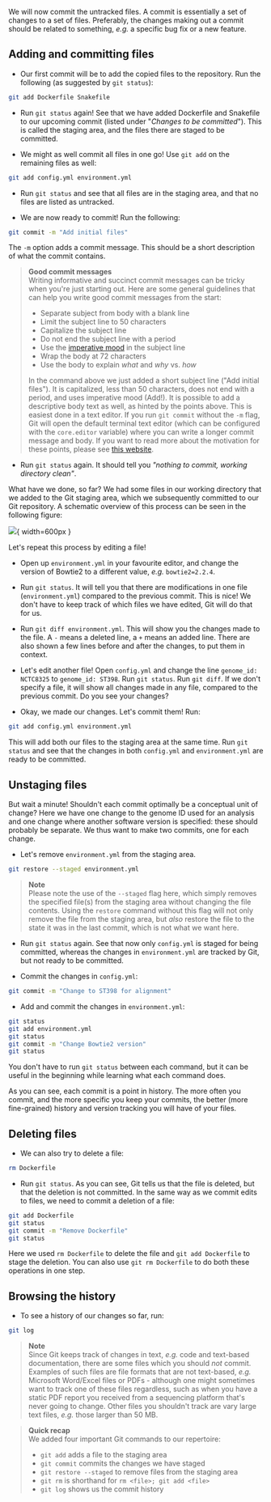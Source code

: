 We will now commit the untracked files. A commit is essentially a set of
changes to a set of files. Preferably, the changes making out a commit should
be related to something, _e.g._ a specific bug fix or a new feature.

## Adding and committing files

- Our first commit will be to add the copied files to the repository. Run the
  following (as suggested by `git status`):

```bash
git add Dockerfile Snakefile
```

- Run `git status` again! See that we have added Dockerfile and Snakefile to
  our upcoming commit (listed under "_Changes to be committed_"). This is
  called the staging area, and the files there are staged to be committed.

- We might as well commit all files in one go! Use `git add` on the remaining
  files as well:

```bash
git add config.yml environment.yml
```

- Run `git status` and see that all files are in the staging area, and that no
  files are listed as untracked.

- We are now ready to commit! Run the following:

```bash
git commit -m "Add initial files"
```

The `-m` option adds a commit message. This should be a short description of
what the commit contains.

> **Good commit messages** <br>
> Writing informative and succinct commit messages can be tricky when you're
> just starting out. Here are some general guidelines that can help you write
> good commit messages from the start:
>
> - Separate subject from body with a blank line
> - Limit the subject line to 50 characters
> - Capitalize the subject line
> - Do not end the subject line with a period
> - Use the [imperative mood](https://en.wikipedia.org/wiki/Imperative_mood)
>   in the subject line
> - Wrap the body at 72 characters
> - Use the body to explain _what_ and _why_ vs. _how_
>
> In the command above we just added a short subject line ("Add initial
> files"). It is capitalized, less than 50 characters, does not end with
> a period, and uses imperative mood (Add!). It is possible to add
> a descriptive body text as well, as hinted by the points above. This is
> easiest done in a text editor. If you run `git commit` without the `-m`
> flag, Git will open the default terminal text editor (which can be
> configured with the `core.editor` variable) where you can write a longer
> commit message and body. If you want to read more about the motivation for
> these points, please see [this website](https://chris.beams.io/posts/git-commit/).

- Run `git status` again. It should tell you _"nothing to commit, working
  directory clean"_.

What have we done, so far? We had some files in our working directory that we
added to the Git staging area, which we subsequently committed to our Git
repository. A schematic overview of this process can be seen in the following
figure:

![](images/git_overview_local.png){ width=600px }

Let's repeat this process by editing a file!

- Open up `environment.yml` in your favourite editor, and change the version of
  Bowtie2 to a different value, _e.g._ `bowtie2=2.2.4`.

- Run `git status`. It will tell you that there are modifications in one file
  (`environment.yml`) compared to the previous commit. This is nice! We don't
  have to keep track of which files we have edited, Git will do that for us.

- Run `git diff environment.yml`. This will show you the changes made to the
  file. A `-` means a deleted line, a `+` means an added line. There are also
  shown a few lines before and after the changes, to put them in context.

- Let's edit another file! Open `config.yml` and change the line `genome_id:
NCTC8325` to `genome_id: ST398`. Run `git status`. Run `git diff`. If we
  don't specify a file, it will show all changes made in any file, compared to
  the previous commit. Do you see your changes?

- Okay, we made our changes. Let's commit them! Run:

```bash
git add config.yml environment.yml
```

This will add both our files to the staging area at the same time. Run `git
status` and see that the changes in both `config.yml` and `environment.yml` are
ready to be committed.

## Unstaging files

But wait a minute! Shouldn't each commit optimally be a conceptual unit of
change? Here we have one change to the genome ID used for an analysis and one
change where another software version is specified: these should probably be
separate. We thus want to make two commits, one for each change.

- Let's remove `environment.yml` from the staging area.

```bash
git restore --staged environment.yml
```

> **Note** <br>
> Please note the use of the `--staged` flag here, which simply removes the
> specified file(s) from the staging area without changing the file contents.
> Using the `restore` command without this flag will not only remove the file
> from the staging area, but _also_ restore the file to the state it was in the
> last commit, which is not what we want here.

- Run `git status` again. See that now only `config.yml` is staged for being
  committed, whereas the changes in `environment.yml` are tracked by Git, but
  not ready to be committed.

- Commit the changes in `config.yml`:

```bash
git commit -m "Change to ST398 for alignment"
```

- Add and commit the changes in `environment.yml`:

```bash
git status
git add environment.yml
git status
git commit -m "Change Bowtie2 version"
git status
```

You don't have to run `git status` between each command, but it can be useful
in the beginning while learning what each command does.

As you can see, each commit is a point in history. The more often you commit,
and the more specific you keep your commits, the better (more fine-grained)
history and version tracking you will have of your files.

## Deleting files

- We can also try to delete a file:

```bash
rm Dockerfile
```

- Run `git status`. As you can see, Git tells us that the file is deleted, but
  that the deletion is not committed. In the same way as we commit edits to
  files, we need to commit a deletion of a file:

```bash
git add Dockerfile
git status
git commit -m "Remove Dockerfile"
git status
```

Here we used `rm Dockerfile` to delete the file and `git add Dockerfile` to
stage the deletion. You can also use `git rm Dockerfile` to do both these
operations in one step.

## Browsing the history

- To see a history of our changes so far, run:

```bash
git log
```

> **Note** <br>
> Since Git keeps track of changes in text, _e.g._ code and text-based
> documentation, there are some files which you should _not_ commit. Examples
> of such files are file formats that are not text-based, _e.g._ Microsoft
> Word/Excel files or PDFs - although one might sometimes want to track one of
> these files regardless, such as when you have a static PDF report you
> received from a sequencing platform that's never going to change. Other
> files you shouldn't track are vary large text files, _e.g._ those larger
> than 50 MB.

> **Quick recap** <br>
> We added four important Git commands to our repertoire:
>
> - `git add` adds a file to the staging area
> - `git commit` commits the changes we have staged
> - `git restore --staged` to remove files from the staging area
> - `git rm` is shorthand for `rm <file>; git add <file>`
> - `git log` shows us the commit history
